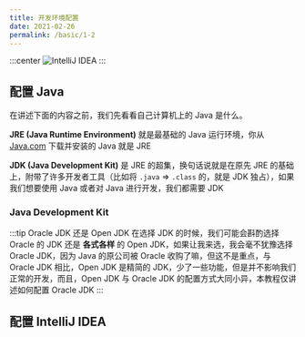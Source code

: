 ```yaml
---
title: 开发环境配置
date: 2021-02-26
permalink: /basic/1-2
---
```


:::center
![IntelliJ IDEA](https://i.loli.net/2021/02/26/Uo4fJTkFOHmGtzN.png)
:::

## 配置 Java

在讲述下面的内容之前，我们先看看自己计算机上的 Java 是什么。

**JRE (Java Runtime Environment)** 就是最基础的 Java 运行环境，你从 [Java.com](https://java.com) 下载并安装的 Java 就是 JRE

**JDK (Java Development Kit)** 是 JRE 的超集，换句话说就是在原先 JRE 的基础上，附带了许多开发者工具（比如将 `.java` => `.class` 的，就是 JDK 独占），如果我们想要使用 Java 或者对 Java 进行开发，我们都需要 JDK

### Java Development Kit

:::tip Oracle JDK 还是 Open JDK
在选择 JDK 的时候，我们可能会斟酌选择 Oracle 的 JDK 还是 **各式各样** 的 Open JDK，如果让我来选，我会毫不犹豫选择 Oracle JDK，因为 Java 的原公司被 Oracle 收购了嘛，但这不是重点，与 Oracle JDK 相比，Open JDK 是精简的 JDK，少了一些功能，但是并不影响我们正常的开发，而且，Open JDK 与 Oracle JDK 的配置方式大同小异，本教程仅讲述如何配置 Oracle JDK
:::



## 配置 IntelliJ IDEA